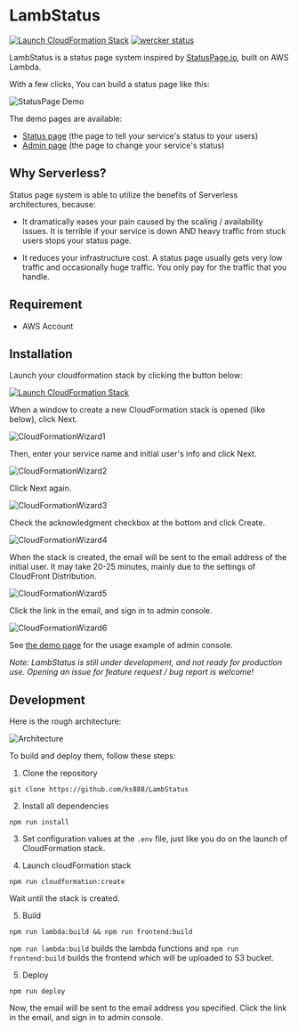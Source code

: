 # LambStatus

[![Launch CloudFormation Stack](https://s3.amazonaws.com/cloudformation-examples/cloudformation-launch-stack.png)](https://console.aws.amazon.com/cloudformation/home#/stacks/new?stackName=StatusPage&templateURL=https://s3-ap-northeast-1.amazonaws.com/lambstatus/cf-template/0.2.0/lamb-status.yml)
[![wercker status](https://app.wercker.com/status/fcb6fb7398629e934ae0538737021d14/s/master "wercker status")](https://app.wercker.com/project/byKey/fcb6fb7398629e934ae0538737021d14)

LambStatus is a status page system inspired by [StatusPage.io](https://www.statuspage.io/), built on AWS Lambda.

With a few clicks, You can build a status page like this:

![StatusPage Demo](https://raw.githubusercontent.com/wiki/ks888/LambStatus/images/StatusPageDemo_v2.0.0.png)

The demo pages are available:
* [Status page](https://lambstatus.github.io/demo-status/) (the page to tell your service's status to your users)
* [Admin page](https://lambstatus.github.io/demo-admin/) (the page to change your service's status)

## Why Serverless?

Status page system is able to utilize the benefits of Serverless architectures, because:

* It dramatically eases your pain caused by the scaling / availability issues. It is terrible if your service is down AND heavy traffic from stuck users stops your status page.

* It reduces your infrastructure cost. A status page usually gets very low traffic and occasionally huge traffic. You only pay for the traffic that you handle.

## Requirement

* AWS Account

## Installation

Launch your cloudformation stack by clicking the button below:

[![Launch CloudFormation Stack](https://s3.amazonaws.com/cloudformation-examples/cloudformation-launch-stack.png)](https://console.aws.amazon.com/cloudformation/home#/stacks/new?stackName=StatusPage&templateURL=https://s3-ap-northeast-1.amazonaws.com/lambstatus/cf-template/0.2.0/lamb-status.yml)

When a window to create a new CloudFormation stack is opened (like below), click Next.

![CloudFormationWizard1](https://raw.githubusercontent.com/wiki/ks888/LambStatus/images/CloudFormationWizard1.png)

Then, enter your service name and initial user's info and click Next.

![CloudFormationWizard2](https://raw.githubusercontent.com/wiki/ks888/LambStatus/images/CloudFormationWizard2.png)

Click Next again.

![CloudFormationWizard3](https://raw.githubusercontent.com/wiki/ks888/LambStatus/images/CloudFormationWizard3.png)

Check the acknowledgment checkbox at the bottom and click Create.

![CloudFormationWizard4](https://raw.githubusercontent.com/wiki/ks888/LambStatus/images/CloudFormationWizard4.png)

When the stack is created, the email will be sent to the email address of the initial user. It may take 20-25 minutes, mainly due to the settings of CloudFront Distribution.

![CloudFormationWizard5](https://raw.githubusercontent.com/wiki/ks888/LambStatus/images/CloudFormationWizard5.png)

Click the link in the email, and sign in to admin console.

![CloudFormationWizard6](https://raw.githubusercontent.com/wiki/ks888/LambStatus/images/CloudFormationWizard6.png)

See [the demo page](https://lambstatus.github.io/demo-admin/) for the usage example of admin console.

*Note: LambStatus is still under development, and not ready for production use. Opening an issue for feature request / bug report is welcome!*

## Development

Here is the rough architecture:

![Architecture](https://raw.githubusercontent.com/wiki/ks888/LambStatus/images/Architecture.png)

To build and deploy them, follow these steps:

1. Clone the repository

  `git clone https://github.com/ks888/LambStatus`

2. Install all dependencies

  `npm run install`

3. Set configuration values at the `.env` file, just like you do on the launch of CloudFormation stack.

4. Launch cloudFormation stack

  `npm run cloudformation:create`

  Wait until the stack is created.

5. Build

  `npm run lambda:build && npm run frontend:build`

  `npm run lambda:build` builds the lambda functions and `npm run frontend:build` builds the frontend which will be uploaded to S3 bucket.

5. Deploy

  `npm run deploy`

Now, the email will be sent to the email address you specified. Click the link in the email, and sign in to admin console.
